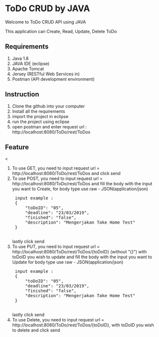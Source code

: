 # ToDo CRUD by JAVA

<p>Welcome to ToDo CRUD API using JAVA</p>
<p>This application can Create, Read, Update, Delete ToDo</p>

## Requirements

1. Java 1.8
2. JAVA IDE (eclipse)
3. Apache Tomcat
4. Jersey (RESTful Web Services in)
5. Postman (API development environment)


## Instruction

1. Clone the github into your computer
2. Install all the requirements
3. import the project in eclipse
4. run the project using eclipse
5. open postman and enter request url : http://localhost:8080/ToDo/rest/ToDos


## Feature
<
1. To use GET, you need to input request url = http://localhost:8080/ToDo/rest/ToDos and click send
2. To use POST, you need to input request url = http://localhost:8080/ToDo/rest/ToDos and fill the body with the input you want to Create,
   for body type use raw - JSON(application/json)
   <pre>
	input example :
	{
		"toDoID": "05",
		"deadline": "23/03/2019",
		"finished": "false",
		"description": "Mengerjakan Take Home Test"
	}
	</pre>
	lastly click send
3. To use PUT, you need to input request url = http://localhost:8080/ToDo/rest/ToDos/{toDoID} (without "{}") with toDoID you wish to update and fill the body with the input you want to Update
   for body type use raw - JSON(application/json)
   <pre>
	input example :
	{
		"toDoID": "05",
		"deadline": "23/03/2019",
		"finished": "false",
		"description": "Mengerjakan Take Home Test"
	}
	</pre>
	lastly click send
4. To use Delete, you need to input request url = http://localhost:8080/ToDo/rest/ToDos/{toDoID}, with toDoID you wish to delete and click send



